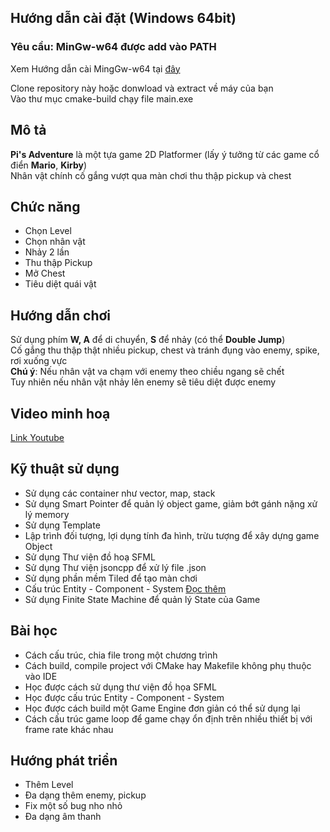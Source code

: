 
## Hướng dẫn cài đặt (Windows 64bit)

### Yêu cầu: MinGw-w64 được add vào PATH

Xem Hướng dẫn cài MingGw-w64 tại [đây](https://www.msys2.org/)  

Clone repository này hoặc donwload và extract về máy của bạn  
Vào thư mục cmake-build chạy file main.exe

## Mô tả

**Pi's Adventure** là một tựa game 2D Platformer (lấy ý tưởng từ các game cổ điển **Mario**, **Kirby**)  
Nhân vật chính cố gắng vượt qua màn chơi thu thập pickup và chest

## Chức năng

- Chọn Level
- Chọn nhân vật
- Nhảy 2 lần
- Thu thập Pickup
- Mở Chest
- Tiêu diệt quái vật

## Hướng dẫn chơi

Sử dụng phím **W, A** để di chuyển, **S** để nhảy (có thể **Double Jump**)  
Cố gắng thu thập thật nhiều pickup, chest và tránh đụng vào enemy, spike, rơi xuống vực  
**Chú ý**: Nếu nhân vật va chạm với enemy theo chiều ngang sẽ chết  
Tuy nhiên nếu nhân vật nhảy lên enemy sẽ tiêu diệt được enemy

## Video minh hoạ

[Link Youtube](https://www.youtube.com/watch?v=i3FIgqlRoOg)

## Kỹ thuật sử dụng

- Sử dụng các container như vector, map, stack
- Sử dụng Smart Pointer để quản lý object game, giảm bớt gánh nặng xử lý memory
- Sử dụng Template
- Lập trình đối tượng, lợi dụng tính đa hình, trừu tượng để xây dựng game Object
- Sử dụng Thư viện đồ hoạ SFML
- Sử dụng Thư viện jsoncpp để xử lý file .json
- Sử dụng phần mềm Tiled để tạo màn chơi
- Cấu trúc Entity - Component - System [Đọc thêm](https://en.wikipedia.org/wiki/Entity_component_system)
- Sử dụng Finite State Machine để quản lý State của Game

## Bài học

- Cách cấu trúc, chia file trong một chương trình
- Cách build, compile project với CMake hay Makefile không phụ thuộc vào IDE
- Học được cách sử dụng thư viện đồ họa SFML
- Học được cấu trúc Entity - Component - System
- Học được cách build một Game Engine đơn giản có thể sử dụng lại
- Cách cấu trúc game loop để game chạy ổn định trên nhiều thiết bị với frame rate khác nhau

## Hướng phát triển

- Thêm Level
- Đa dạng thêm enemy, pickup
- Fix một số bug nho nhỏ
- Đa dạng âm thanh

